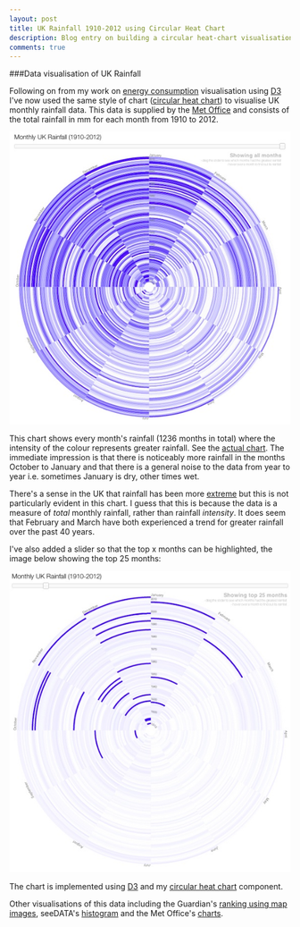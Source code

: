 ```yaml
---
layout: post
title: UK Rainfall 1910-2012 using Circular Heat Chart
description: Blog entry on building a circular heat-chart visualisation of UK rainfall
comments: true
---
```

###Data visualisation of UK Rainfall

Following on from my work on [energy consumption](/energy) visualisation using [D3][d3] I've now used the same style of chart ([circular heat chart][chc]) to visualise UK monthly rainfall data. This data is supplied by the [Met Office][met] and consists of the total rainfall in mm for each month from 1910 to 2012.

[![UK rainfall circular heat chart](/img/rainfall-vis.jpg)](/lab/rainfall)

This chart shows every month's rainfall (1236 months in total) where the intensity of the colour represents greater rainfall. See the [actual chart](/lab/rainfall). The immediate impression is that there is noticeably more rainfall in the months October to January and that there is a general noise to the data from year to year i.e. sometimes January is dry, other times wet.

There's a sense in the UK that rainfall has been more [extreme](http://www.bbc.co.uk/news/uk-20896049) but this is not particularly evident in this chart. I guess that this is because the data is a measure of _total_ monthly rainfall, rather than rainfall _intensity_. It does seem that February and March have both experienced a trend for greater rainfall over the past 40 years.

I've also added a slider so that the top x months can be highlighted, the image below showing the top 25 months:

[![UK rainfall circular heat chart](/img/rainfall-vis-top25.jpg)](/lab/rainfall)

The chart is implemented using [D3][d3] and my [circular heat chart][chc] component.

Other visualisations of this data including the Guardian's [ranking using map images](http://www.telegraph.co.uk/topics/weather/9777749/Interactive-graphic-UK-rainfall-in-every-year-since-1910.html), seeDATA's [histogram](http://www.ukrainfall.co.uk/#) and the Met Office's [charts](http://www.metoffice.gov.uk/climate/uk/actualmonthly/).

[d3]: http://d3js.org
[chc]: /circularheatchart
[met]: http://www.metoffice.gov.uk/climate/uk/datasets/#